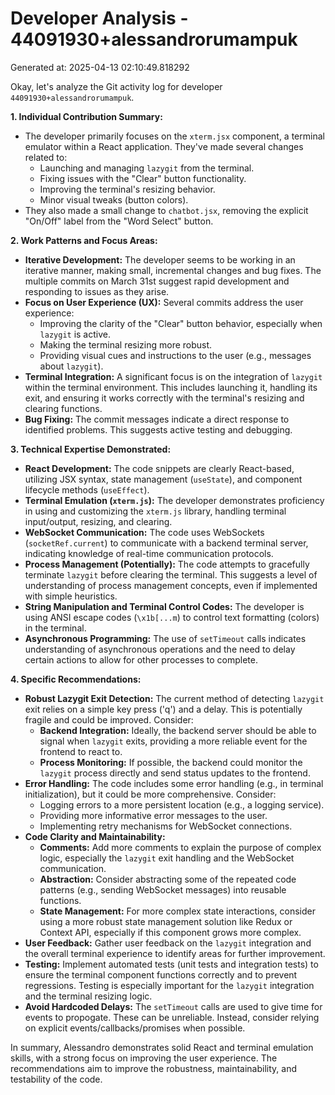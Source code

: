 # Developer Analysis - 44091930+alessandrorumampuk
Generated at: 2025-04-13 02:10:49.818292

Okay, let's analyze the Git activity log for developer `44091930+alessandrorumampuk`.

**1. Individual Contribution Summary:**

*   The developer primarily focuses on the `xterm.jsx` component, a terminal emulator within a React application. They've made several changes related to:
    *   Launching and managing `lazygit` from the terminal.
    *   Fixing issues with the "Clear" button functionality.
    *   Improving the terminal's resizing behavior.
    *   Minor visual tweaks (button colors).
*   They also made a small change to `chatbot.jsx`, removing the explicit "On/Off" label from the "Word Select" button.

**2. Work Patterns and Focus Areas:**

*   **Iterative Development:** The developer seems to be working in an iterative manner, making small, incremental changes and bug fixes.  The multiple commits on March 31st suggest rapid development and responding to issues as they arise.
*   **Focus on User Experience (UX):**  Several commits address the user experience:
    *   Improving the clarity of the "Clear" button behavior, especially when `lazygit` is active.
    *   Making the terminal resizing more robust.
    *   Providing visual cues and instructions to the user (e.g., messages about `lazygit`).
*   **Terminal Integration:**  A significant focus is on the integration of `lazygit` within the terminal environment. This includes launching it, handling its exit, and ensuring it works correctly with the terminal's resizing and clearing functions.
*   **Bug Fixing:**  The commit messages indicate a direct response to identified problems. This suggests active testing and debugging.

**3. Technical Expertise Demonstrated:**

*   **React Development:** The code snippets are clearly React-based, utilizing JSX syntax, state management (`useState`), and component lifecycle methods (`useEffect`).
*   **Terminal Emulation (`xterm.js`):** The developer demonstrates proficiency in using and customizing the `xterm.js` library, handling terminal input/output, resizing, and clearing.
*   **WebSocket Communication:** The code uses WebSockets (`socketRef.current`) to communicate with a backend terminal server, indicating knowledge of real-time communication protocols.
*   **Process Management (Potentially):**  The code attempts to gracefully terminate `lazygit` before clearing the terminal. This suggests a level of understanding of process management concepts, even if implemented with simple heuristics.
*   **String Manipulation and Terminal Control Codes:** The developer is using ANSI escape codes (`\x1b[...m`) to control text formatting (colors) in the terminal.
*   **Asynchronous Programming:**  The use of `setTimeout` calls indicates understanding of asynchronous operations and the need to delay certain actions to allow for other processes to complete.

**4. Specific Recommendations:**

*   **Robust Lazygit Exit Detection:** The current method of detecting `lazygit` exit relies on a simple key press ('q') and a delay. This is potentially fragile and could be improved.  Consider:
    *   **Backend Integration:** Ideally, the backend server should be able to signal when `lazygit` exits, providing a more reliable event for the frontend to react to.
    *   **Process Monitoring:**  If possible, the backend could monitor the `lazygit` process directly and send status updates to the frontend.
*   **Error Handling:** The code includes some error handling (e.g., in terminal initialization), but it could be more comprehensive.  Consider:
    *   Logging errors to a more persistent location (e.g., a logging service).
    *   Providing more informative error messages to the user.
    *   Implementing retry mechanisms for WebSocket connections.
*   **Code Clarity and Maintainability:**
    *   **Comments:** Add more comments to explain the purpose of complex logic, especially the `lazygit` exit handling and the WebSocket communication.
    *   **Abstraction:**  Consider abstracting some of the repeated code patterns (e.g., sending WebSocket messages) into reusable functions.
    *   **State Management:** For more complex state interactions, consider using a more robust state management solution like Redux or Context API, especially if this component grows more complex.
*   **User Feedback:**  Gather user feedback on the `lazygit` integration and the overall terminal experience to identify areas for further improvement.
*   **Testing:**  Implement automated tests (unit tests and integration tests) to ensure the terminal component functions correctly and to prevent regressions.  Testing is especially important for the `lazygit` integration and the terminal resizing logic.
*   **Avoid Hardcoded Delays:** The `setTimeout` calls are used to give time for events to propogate. These can be unreliable. Instead, consider relying on explicit events/callbacks/promises when possible.

In summary, Alessandro demonstrates solid React and terminal emulation skills, with a strong focus on improving the user experience.  The recommendations aim to improve the robustness, maintainability, and testability of the code.
